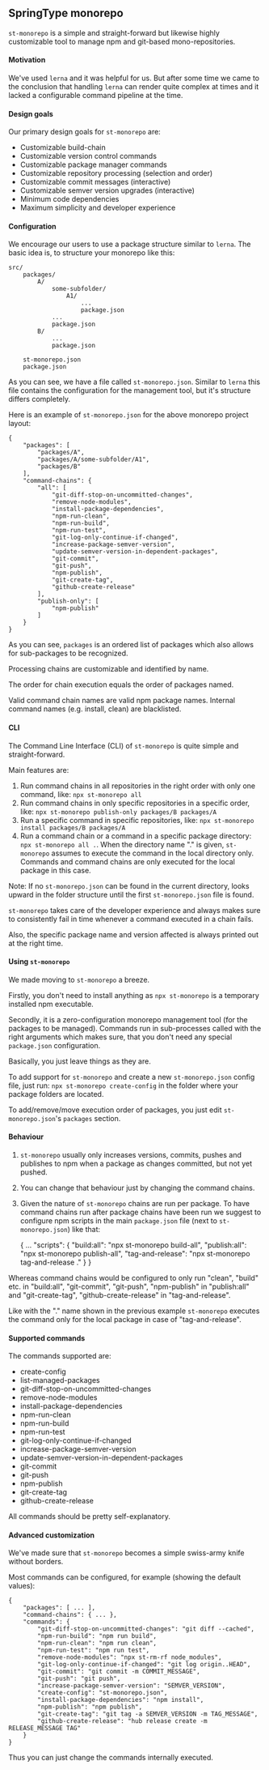 ## SpringType monorepo

`st-monorepo` is a simple and straight-forward but likewise highly customizable 
tool to manage npm and git-based mono-repositories. 

#### Motivation

We've used `lerna` and it was helpful for us. But after some time we came to the 
conclusion that handling `lerna` can render quite complex at times and it lacked 
a configurable command pipeline at the time.

#### Design goals

Our primary design goals for `st-monorepo` are:
- Customizable build-chain 
- Customizable version control commands
- Customizable package manager commands
- Customizable repository processing (selection and order)
- Customizable commit messages (interactive)
- Customizable semver version upgrades (interactive)
- Minimum code dependencies
- Maximum simplicity and developer experience

#### Configuration

We encourage our users to use a package structure similar to `lerna`.
The basic idea is, to structure your monorepo like this:

    src/
        packages/
            A/
                some-subfolder/
                    A1/
                        ...
                        package.json
                ...
                package.json
            B/
                ...
                package.json

        st-monorepo.json
        package.json
        
As you can see, we have a file called `st-monorepo.json`.
Similar to `lerna` this file contains the configuration for the
management tool, but it's structure differs completely.

Here is an example of `st-monorepo.json` for the above monorepo 
project layout:

    {
        "packages": [
            "packages/A",
            "packages/A/some-subfolder/A1",
            "packages/B"
        ],
        "command-chains": {
            "all": [
                "git-diff-stop-on-uncommitted-changes",
                "remove-node-modules", 
                "install-package-dependencies", 
                "npm-run-clean", 
                "npm-run-build", 
                "npm-run-test", 
                "git-log-only-continue-if-changed",
                "increase-package-semver-version",
                "update-semver-version-in-dependent-packages",
                "git-commit",
                "git-push",
                "npm-publish",
                "git-create-tag",
                "github-create-release"
            ],
            "publish-only": [
                "npm-publish"
            ]
        }
    }

As you can see, `packages` is an ordered list of packages which
also allows for sub-packages to be recognized. 

Processing chains are customizable and identified by name.

The order for chain execution equals the order of packages named.

Valid command chain names are valid npm package names.
Internal command names (e.g. install, clean) are blacklisted.

#### CLI

The Command Line Interface (CLI) of `st-monorepo` is quite simple and straight-forward. 

Main features are:
1. Run command chains in all repositories in the right order with only one command, like:
   `npx st-monorepo all`
2. Run command chains in only specific repositories in a specific order, like: `npx st-monorepo publish-only packages/B packages/A`
3. Run a specific command in specific repositories, like: `npx st-monorepo install packages/B packages/A`
4. Run a command chain or a command in a specific package directory: `npx st-monorepo all .`.
   When the directory name "." is given, `st-monorepo` assumes to execute the command in the 
   local directory only. Commands and command chains are only executed for the local package in this case.
   
Note: If no `st-monorepo.json` can be found in the current directory, looks upward in the folder 
structure until the first `st-monorepo.json` file is found.

`st-monorepo` takes care of the developer experience and always makes sure to consistently
fail in time whenever a command executed in a chain fails. 

Also, the specific package name and version affected is always printed out at the right time.

#### Using `st-monorepo`

We made moving to `st-monorepo` a breeze. 

Firstly, you don't need to install anything as 
`npx st-monorepo` is a temporary installed npm executable.

Secondly, it is a zero-configuration monorepo management tool (for the
packages to be managed). Commands run in sub-processes called with the 
right arguments which makes sure, that you don't need any special 
`package.json` configuration.

Basically, you just leave things as they are.

To add support for `st-monorepo` and create a new `st-monorepo.json` config file, just run: `npx st-monorepo create-config` 
in the folder where your package folders are located.

To add/remove/move execution order of packages, you just edit `st-monorepo.json`'s `packages` section.

#### Behaviour

1. `st-monorepo` usually only increases versions, commits, pushes and publishes to npm
when a package as changes committed, but not yet pushed.

2. You can change that behaviour just by changing the command chains.

3. Given the nature of `st-monorepo` chains are run per package. 
To have command chains run after package chains have been run we suggest 
to configure npm scripts in the main `package.json` file (next to `st-monorepo.json`) like that:



    {
        ...
        "scripts": {
            "build:all": "npx st-monorepo build-all",
            "publish:all": "npx st-monorepo publish-all",
            "tag-and-release": "npx st-monorepo tag-and-release ."
        }
    }
    
Whereas command chains would be configured to only run "clean", "build" etc. in "build:all",
"git-commit", "git-push", "npm-publish" in "publish:all" and "git-create-tag", "github-create-release" in "tag-and-release".

Like with the "." name shown in the previous example `st-monorepo` executes the command only for the local package in case of "tag-and-release". 

#### Supported commands

The commands supported are:

- create-config
- list-managed-packages
- git-diff-stop-on-uncommitted-changes
- remove-node-modules 
- install-package-dependencies 
- npm-run-clean 
- npm-run-build 
- npm-run-test 
- git-log-only-continue-if-changed
- increase-package-semver-version
- update-semver-version-in-dependent-packages
- git-commit
- git-push
- npm-publish
- git-create-tag
- github-create-release

All commands should be pretty self-explanatory.

#### Advanced customization

We've made sure that `st-monorepo` becomes a simple swiss-army knife without borders.

Most commands can be configured, for example (showing the default values):

    {
        "packages": [ ... ],
        "command-chains": { ... },
        "commands": {
            "git-diff-stop-on-uncommitted-changes": "git diff --cached",
            "npm-run-build": "npm run build",
            "npm-run-clean": "npm run clean",
            "npm-run-test": "npm run test",
            "remove-node-modules": "npx st-rm-rf node_modules",
            "git-log-only-continue-if-changed": "git log origin..HEAD",
            "git-commit": "git commit -m COMMIT_MESSAGE",
            "git-push": "git push",
            "increase-package-semver-version": "SEMVER_VERSION",
            "create-config": "st-monorepo.json",
            "install-package-dependencies": "npm install",
            "npm-publish": "npm publish",
            "git-create-tag": "git tag -a SEMVER_VERSION -m TAG_MESSAGE",
            "github-create-release": "hub release create -m RELEASE_MESSAGE TAG"
        }
    }
    
Thus you can just change the commands internally executed.